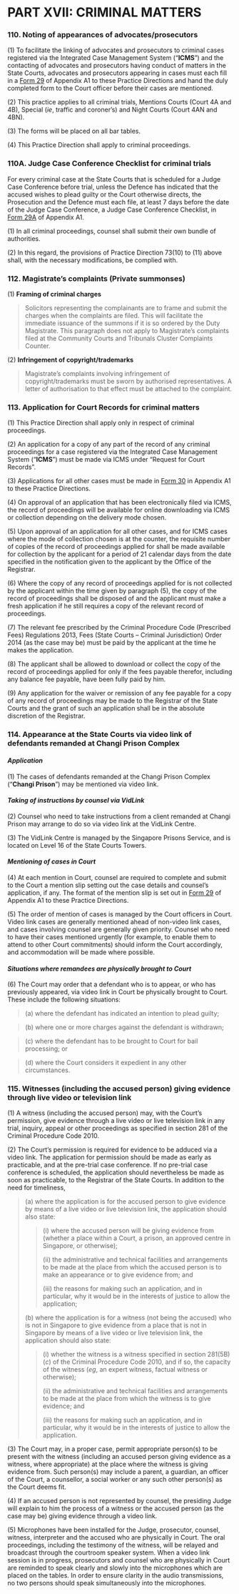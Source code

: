 # PART XVII: CRIMINAL MATTERS

### 110. Noting of appearances of advocates/prosecutors <a href="#110-noting-of-appearances-of-advocatesprosecutors" id="110-noting-of-appearances-of-advocatesprosecutors"></a>

(1) To facilitate the linking of advocates and prosecutors to criminal cases registered via the Integrated Case Management System (“**ICMS**”) and the contacting of advocates and prosecutors having conduct of matters in the State Courts, advocates and prosecutors appearing in cases must each fill in a [Form 29](https://epd-statecourts-2021.opendoc.gov.sg/Forms/Appendix%20A1/Form%2029.pdf) of Appendix A1 to these Practice Directions and hand the duly completed form to the Court officer before their cases are mentioned.

(2) This practice applies to all criminal trials, Mentions Courts (Court 4A and 4B), Special (_ie_, traffic and coroner’s) and Night Courts (Court 4AN and 4BN).

(3) The forms will be placed on all bar tables.

(4) This Practice Direction shall apply to criminal proceedings.

### 110A. Judge Case Conference Checklist for criminal trials <a href="#110a-judge-case-conference-checklist-for-criminal-trials" id="110a-judge-case-conference-checklist-for-criminal-trials"></a>

For every criminal case at the State Courts that is scheduled for a Judge Case Conference before trial, unless the Defence has indicated that the accused wishes to plead guilty or the Court otherwise directs, the Prosecution and the Defence must each file, at least 7 days before the date of the Judge Case Conference, a Judge Case Conference Checklist, in [Form 29A](https://epd-statecourts-2021.opendoc.gov.sg/Forms/Appendix%20A1/Form%2029A-v2.pdf) of Appendix A1.

(1) In all criminal proceedings, counsel shall submit their own bundle of authorities.

(2) In this regard, the provisions of Practice Direction 73(10) to (11) above shall, with the necessary modifications, be complied with.

### 112. Magistrate’s complaints (Private summonses) <a href="#112-magistrates-complaints-private-summonses" id="112-magistrates-complaints-private-summonses"></a>

(1) **Framing of criminal charges**

> Solicitors representing the complainants are to frame and submit the charges when the complaints are filed. This will facilitate the immediate issuance of the summons if it is so ordered by the Duty Magistrate. This paragraph does not apply to Magistrate’s complaints filed at the Community Courts and Tribunals Cluster Complaints Counter.

(2) **Infringement of copyright/trademarks**

> Magistrate’s complaints involving infringement of copyright/trademarks must be sworn by authorised representatives. A letter of authorisation to that effect must be attached to the complaint.

### 113. Application for Court Records for criminal matters <a href="#113-application-for-court-records-for-criminal-matters" id="113-application-for-court-records-for-criminal-matters"></a>

(1) This Practice Direction shall apply only in respect of criminal proceedings.

(2) An application for a copy of any part of the record of any criminal proceedings for a case registered via the Integrated Case Management System (“**ICMS**”) must be made via ICMS under “Request for Court Records”.

(3) Applications for all other cases must be made in [Form 30](https://epd-statecourts-2021.opendoc.gov.sg/Forms/Appendix%20A1/Form%2030-v3.pdf) in Appendix A1 to these Practice Directions.

(4) On approval of an application that has been electronically filed via ICMS, the record of proceedings will be available for online downloading via ICMS or collection depending on the delivery mode chosen.

(5) Upon approval of an application for all other cases, and for ICMS cases where the mode of collection chosen is at the counter, the requisite number of copies of the record of proceedings applied for shall be made available for collection by the applicant for a period of 21 calendar days from the date specified in the notification given to the applicant by the Office of the Registrar.

(6) Where the copy of any record of proceedings applied for is not collected by the applicant within the time given by paragraph (5), the copy of the record of proceedings shall be disposed of and the applicant must make a fresh application if he still requires a copy of the relevant record of proceedings.

(7) The relevant fee prescribed by the Criminal Procedure Code (Prescribed Fees) Regulations 2013, Fees (State Courts – Criminal Jurisdiction) Order 2014 (as the case may be) must be paid by the applicant at the time he makes the application.

(8) The applicant shall be allowed to download or collect the copy of the record of proceedings applied for only if the fees payable therefor, including any balance fee payable, have been fully paid by him.

(9) Any application for the waiver or remission of any fee payable for a copy of any record of proceedings may be made to the Registrar of the State Courts and the grant of such an application shall be in the absolute discretion of the Registrar.

### 114. Appearance at the State Courts via video link of defendants remanded at Changi Prison Complex <a href="#114-appearance-at-the-state-courts-via-video-link-of-defendants-remanded-at-changi-prison-complex" id="114-appearance-at-the-state-courts-via-video-link-of-defendants-remanded-at-changi-prison-complex"></a>

#### _**Application**_ <a href="#application" id="application"></a>

(1) The cases of defendants remanded at the Changi Prison Complex (“**Changi Prison**”) may be mentioned via video link.

#### _**Taking of instructions by counsel via VidLink**_ <a href="#taking-of-instructions-by-counsel-via-vidlink" id="taking-of-instructions-by-counsel-via-vidlink"></a>

(2) Counsel who need to take instructions from a client remanded at Changi Prison may arrange to do so via video link at the VidLink Centre.

(3) The VidLink Centre is managed by the Singapore Prisons Service, and is located on Level 16 of the State Courts Towers.

#### _**Mentioning of cases in Court**_ <a href="#mentioning-of-cases-in-court" id="mentioning-of-cases-in-court"></a>

(4) At each mention in Court, counsel are required to complete and submit to the Court a mention slip setting out the case details and counsel’s application, if any. The format of the mention slip is set out in [Form 29](https://epd-statecourts-2021.opendoc.gov.sg/Forms/Appendix%20A1/Form%2029.pdf) of Appendix A1 to these Practice Directions.

(5) The order of mention of cases is managed by the Court officers in Court. Video link cases are generally mentioned ahead of non-video link cases, and cases involving counsel are generally given priority. Counsel who need to have their cases mentioned urgently (for example, to enable them to attend to other Court commitments) should inform the Court accordingly, and accommodation will be made where possible.

#### _**Situations where remandees are physically brought to Court**_ <a href="#situations-where-remandees-are-physically-brought-to-court" id="situations-where-remandees-are-physically-brought-to-court"></a>

(6) The Court may order that a defendant who is to appear, or who has previously appeared, via video link in Court be physically brought to Court. These include the following situations:

> (a) where the defendant has indicated an intention to plead guilty;

> (b) where one or more charges against the defendant is withdrawn;

> (c) where the defendant has to be brought to Court for bail processing; or

> (d) where the Court considers it expedient in any other circumstances.

### 115. Witnesses (including the accused person) giving evidence through live video or television link <a href="#115-witnesses-including-the-accused-person-giving-evidence-through-live-video-or-television-link" id="115-witnesses-including-the-accused-person-giving-evidence-through-live-video-or-television-link"></a>

(1) A witness (including the accused person) may, with the Court’s permission, give evidence through a live video or live television link in any trial, inquiry, appeal or other proceedings as specified in section 281 of the Criminal Procedure Code 2010.

(2) The Court’s permission is required for evidence to be adduced via a video link. The application for permission should be made as early as practicable, and at the pre-trial case conference. If no pre-trial case conference is scheduled, the application should nevertheless be made as soon as practicable, to the Registrar of the State Courts. In addition to the need for timeliness,

> (a) where the application is for the accused person to give evidence by means of a live video or live television link, the application should also state:
>
> > (i) where the accused person will be giving evidence from (whether a place within a Court, a prison, an approved centre in Singapore, or otherwise);
> >
> > (ii) the administrative and technical facilities and arrangements to be made at the place from which the accused person is to make an appearance or to give evidence from; and
> >
> > (iii) the reasons for making such an application, and in particular, why it would be in the interests of justice to allow the application;
>
> (b) where the application is for a witness (not being the accused) who is not in Singapore to give evidence from a place that is not in Singapore by means of a live video or live television link, the application should also state:
>
> > (i) whether the witness is a witness specified in section 281(5B)(_c_) of the Criminal Procedure Code 2010, and if so, the capacity of the witness (_eg_, an expert witness, factual witness or otherwise);
> >
> > (ii) the administrative and technical facilities and arrangements to be made at the place from which the witness is to give evidence; and
> >
> > (iii) the reasons for making such an application, and in particular, why it would be in the interests of justice to allow the application.

(3) The Court may, in a proper case, permit appropriate person(s) to be present with the witness (including an accused person giving evidence as a witness, where appropriate) at the place where the witness is giving evidence from. Such person(s) may include a parent, a guardian, an officer of the Court, a counsellor, a social worker or any such other person(s) as the Court deems fit.

(4) If an accused person is not represented by counsel, the presiding Judge will explain to him the process of a witness or the accused person (as the case may be) giving evidence through a video link.

(5) Microphones have been installed for the Judge, prosecutor, counsel, witness, interpreter and the accused who are physically in Court. The oral proceedings, including the testimony of the witness, will be relayed and broadcast through the courtroom speaker system. When a video link session is in progress, prosecutors and counsel who are physically in Court are reminded to speak clearly and slowly into the microphones which are placed on the tables. In order to ensure clarity in the audio transmissions, no two persons should speak simultaneously into the microphones.
